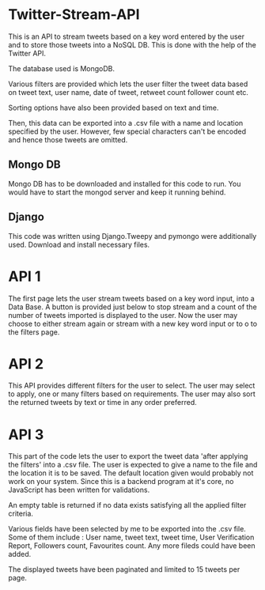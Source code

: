 # Twitter-Stream-API

This is an API to stream tweets based on a key word entered by the user and to store those tweets into a NoSQL DB. This is done with the help of the Twitter API.

The database used is MongoDB.

Various filters are provided which lets the user filter the tweet data based on tweet text, user name, date of tweet, retweet count follower count etc.

Sorting options have also been provided based on text and time.

Then, this data can be exported into a .csv file with a name and location specified by the user. However, few special characters can't be encoded and hence those tweets are omitted.


## Mongo DB

Mongo DB has to be downloaded and installed for this code to run. You would have to start the mongod server and keep it running behind. 

## Django

This code was written using Django.Tweepy and pymongo were additionally used.
Download and install necessary files.

# API 1
The first page lets the user stream tweets based on a key word input, into a Data Base. A button is provided just below to stop stream and a count of the number of tweets imported is displayed to the user. Now the user may choose to either stream again or stream with a new key word input or to o to the filters page.

# API 2
This API provides different filters for the user to select. The user may select to apply, one or many filters based on requirements. The user may also sort the returned tweets by text or time in any order preferred.

# API 3
This part of the code lets the user to export the tweet data 'after applying the filters' into a .csv file. The user is expected to give a name to the file and the location it is to be saved. The default location given would probably not work on your system.
Since this is a backend program at it's core, no JavaScript has been written for validations.


An empty table is returned if no data exists satisfying all the applied filter criteria.

Various fields have been selected by me to be exported into the .csv file. Some of them include : User name, tweet text, tweet time, User Verification Report, Followers count, Favourites count. Any more fileds could have been added.

The displayed tweets have been paginated and limited to 15 tweets per page.
